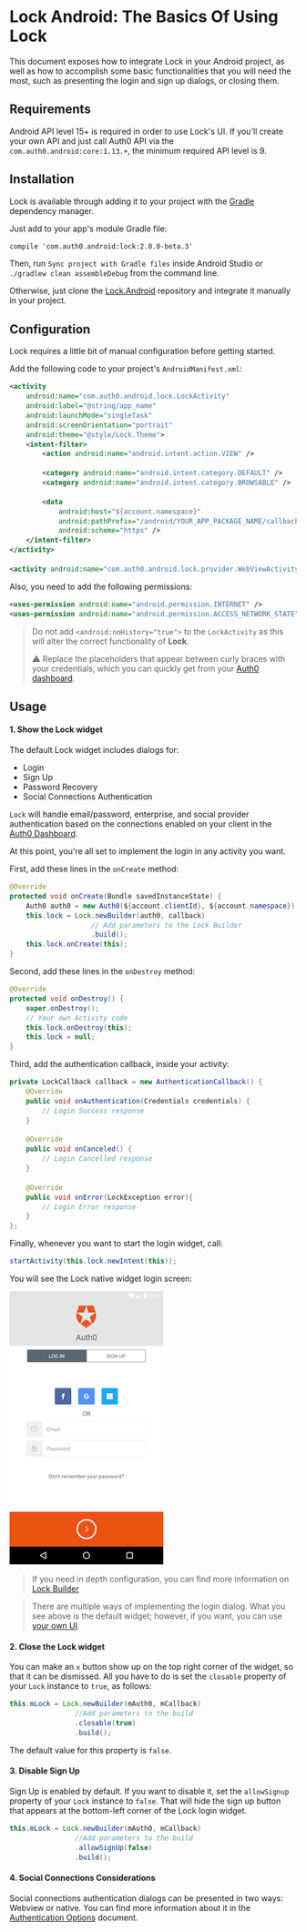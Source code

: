 # Lock Android: The Basics Of Using Lock

This document exposes how to integrate Lock in your Android project, as well as how to accomplish some basic functionalities that you will need the most, such as presenting the login and sign up dialogs, or closing them.

## Requirements

Android API level 15+ is required in order to use Lock's UI.
If you'll create your own API and just call Auth0 API via the `com.auth0.android:core:1.13.+`, the minimum required API level is 9.

## Installation

Lock is available through adding it to your project with the [Gradle](https://gradle.org/) dependency manager.

Just add to your app's module Gradle file:

```xml
compile 'com.auth0.android:lock:2.0.0-beta.3'
```

Then, run `Sync project with Gradle files` inside Android Studio or `./gradlew clean assembleDebug` from the command line.

Otherwise, just clone the [Lock.Android](https://github.com/auth0/Lock.Android/tree/v2) repository and integrate it manually in your project.

## Configuration

Lock requires a little bit of manual configuration before getting started. 

Add the following code to your project's `AndroidManifest.xml`:

```xml
<activity
    android:name="com.auth0.android.lock.LockActivity"
    android:label="@string/app_name"
    android:launchMode="singleTask"
    android:screenOrientation="portrait"
    android:theme="@style/Lock.Theme">
    <intent-filter>
        <action android:name="android.intent.action.VIEW" />

        <category android:name="android.intent.category.DEFAULT" />
        <category android:name="android.intent.category.BROWSABLE" />

        <data
            android:host="${account.namespace}"
            android:pathPrefix="/android/YOUR_APP_PACKAGE_NAME/callback"
            android:scheme="https" />
    </intent-filter>
</activity>

<activity android:name="com.auth0.android.lock.provider.WebViewActivity"></activity>
```

Also, you need to add the following permissions:

```xml
<uses-permission android:name="android.permission.INTERNET" />
<uses-permission android:name="android.permission.ACCESS_NETWORK_STATE" />
```

> Do not add ``<android:noHistory="true">`` to the ``LockActivity`` as this will alter the correct functionality of **Lock**.
> 
> ⚠️ Replace the placeholders that appear between curly braces with your credentials, which you can quickly get from your [Auth0 dashboard](${uiURL}/#/applications).

## Usage

#### 1. Show the Lock widget

The default Lock widget includes dialogs for:

- Login
- Sign Up
- Password Recovery
- Social Connections Authentication


`Lock` will handle email/password, enterprise, and social provider authentication based on the connections enabled on your client in the [Auth0 Dashboard](${uiURL}/#/connections/social).

At this point, you're all set to implement the login in any activity you want.

First, add these lines in the ``onCreate`` method:

```java
@Override
protected void onCreate(Bundle savedInstanceState) {
    Auth0 auth0 = new Auth0(${account.clientId}, ${account.namespace});
    this.lock = Lock.newBuilder(auth0, callback)
                    // Add parameters to the Lock Builder
                    .build();
    this.lock.onCreate(this);
}
```

Second, add these lines in the ``onDestroy`` method:

```java
@Override
protected void onDestroy() {
    super.onDestroy();
    // Your own Activity code
    this.lock.onDestroy(this);
    this.lock = null;
}
```

Third, add the authentication callback, inside your activity:

```java
private LockCallback callback = new AuthenticationCallback() {
    @Override
    public void onAuthentication(Credentials credentials) {
        // Login Success response
    }

    @Override
    public void onCanceled() {
        // Login Cancelled response
    }

    @Override
    public void onError(LockException error){
        // Login Error response
    }
};
```

Finally, whenever you want to start the login widget, call:

```java
startActivity(this.lock.newIntent(this));
```
You will see the Lock native widget login screen:

<div class="phone-mockup"><img src="/media/articles/libraries/lock-android/login.png" alt="Mobile example screenshot"/></div>

> If you need in depth configuration, you can find more information on [Lock Builder](/libraries/lock-android#lock-builder)

> There are multiple ways of implementing the login dialog. What you see above is the default widget; however, if you want, you can use [your own UI](02-custom-login).

#### 2. Close the Lock widget

You can make an `x` button show up on the top right corner of the widget, so that it can be dismissed. All you have to do is set the `closable` property of your `Lock` instance to `true`, as follows:

```java
this.mLock = Lock.newBuilder(mAuth0, mCallback)
                //Add parameters to the build
                .closable(true)
                .build();
```
The default value for this property is `false`.

#### 3. Disable Sign Up

Sign Up is enabled by default. If you want to disable it, set the `allowSignup` property of your `Lock` instance to `false`. That will hide the sign up button that appears at the bottom-left corner of the Lock login widget.

```java
this.mLock = Lock.newBuilder(mAuth0, mCallback)
                //Add parameters to the build
                .allowSignUp(false)
                .build();
```

#### 4. Social Connections Considerations

Social connections authentication dialogs can be presented in two ways: Webview or native. You can find more information about it in the [Authentication Options](authentication-options) document.
````